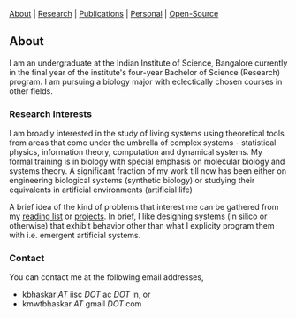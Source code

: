 [About](/)   |   [Research](/projects.html)   |    [Publications](/pubs.html)   |   [Personal](/personal.html)   |   [Open-Source](/prog.html)

## About

I am an undergraduate at the Indian Institute of Science, Bangalore currently in the final year of the institute's four-year Bachelor of Science (Research) program. I am pursuing a biology major with eclectically chosen courses in other fields.


### Research Interests 

I am broadly interested in the study of living systems using theoretical tools from areas that come under the umbrella of complex systems - statistical physics, information theory, computation and dynamical systems. My formal training is in biology with special emphasis on molecular biology and systems theory.  A significant fraction of my work till now has been either on engineering biological systems (synthetic biology) or studying their equivalents in artificial environments (artificial life)

A brief idea of the kind of problems that interest me can be gathered from my [reading list](https://docs.google.com/spreadsheets/d/1NsCHwOlmCbUmnDI-eb9eIGUtDV80r0ON0A5dLFqniyU/edit?usp=sharing "Bhaskar's reading list") or [projects](/projects.html). In brief, I like designing systems (in silico or otherwise) that exhibit behavior other than what I explicity program them with i.e. emergent artificial systems.

### Contact

You can contact me at the following email addresses,
- kbhaskar _AT_ iisc _DOT_ ac _DOT_ in, or
- kmwtbhaskar _AT_ gmail _DOT_ com
